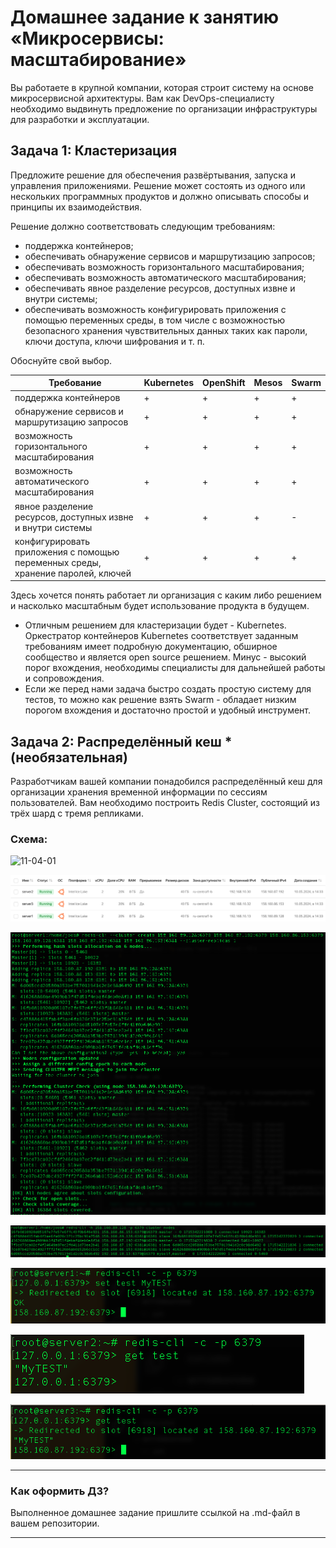 
# Домашнее задание к занятию «Микросервисы: масштабирование»

Вы работаете в крупной компании, которая строит систему на основе микросервисной архитектуры.
Вам как DevOps-специалисту необходимо выдвинуть предложение по организации инфраструктуры для разработки и эксплуатации.

## Задача 1: Кластеризация

Предложите решение для обеспечения развёртывания, запуска и управления приложениями.
Решение может состоять из одного или нескольких программных продуктов и должно описывать способы и принципы их взаимодействия.

Решение должно соответствовать следующим требованиям:
- поддержка контейнеров;
- обеспечивать обнаружение сервисов и маршрутизацию запросов;
- обеспечивать возможность горизонтального масштабирования;
- обеспечивать возможность автоматического масштабирования;
- обеспечивать явное разделение ресурсов, доступных извне и внутри системы;
- обеспечивать возможность конфигурировать приложения с помощью переменных среды, в том числе с возможностью безопасного хранения чувствительных данных таких как пароли, ключи доступа, ключи шифрования и т. п.

Обоснуйте свой выбор.

|Требование|Kubernetes|OpenShift|Mesos|Swarm|
|----------|----------|---------|-----|-----|
|поддержка контейнеров|+|+|+|+|
|обнаружение сервисов и маршрутизацию запросов|+|+|+|+|
|возможность горизонтального масштабирования|+|+|+|+|
|возможность автоматического масштабирования|+|+|+|+|
|явное разделение ресурсов, доступных извне и внутри системы|+|+|+|-|
|конфигурировать приложения с помощью переменных среды, хранение паролей, ключей|+|+|+|+|

Здесь хочется понять работает ли организация с каким либо решением и насколько масштабным будет использование продукта в будущем. 
- Отличным решением для кластеризации будет - Kubernetes. Оркестратор контейнеров Kubernetes соответствует заданным требованиям имеет подробную документацию, обширное сообщество и является open source решением. Минус - высокий порог вхождения, необходимы специалисты для дальнейшей работы и сопровождения.
- Если же перед нами задача быстро создать простую систему для тестов, то можно как решение взять Swarm - обладает низким порогом вхождения и достаточно простой и удобный инструмент.

## Задача 2: Распределённый кеш * (необязательная)

Разработчикам вашей компании понадобился распределённый кеш для организации хранения временной информации по сессиям пользователей.
Вам необходимо построить Redis Cluster, состоящий из трёх шард с тремя репликами.

### Схема:

![11-04-01](https://user-images.githubusercontent.com/1122523/114282923-9b16f900-9a4f-11eb-80aa-61ed09725760.png)

![0](https://github.com/joos-net/micros-homeworks/blob/main/img/0.png)

![1](https://github.com/joos-net/micros-homeworks/blob/main/img/1.png)

![2](https://github.com/joos-net/micros-homeworks/blob/main/img/2.png)

![3](https://github.com/joos-net/micros-homeworks/blob/main/img/3.png)

![4](https://github.com/joos-net/micros-homeworks/blob/main/img/4.png)

![5](https://github.com/joos-net/micros-homeworks/blob/main/img/5.png)

---

### Как оформить ДЗ?

Выполненное домашнее задание пришлите ссылкой на .md-файл в вашем репозитории.

---
